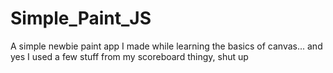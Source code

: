 # Simple_Paint_JS
A simple newbie paint app I made while learning the basics of canvas... and yes I used a few stuff from my scoreboard thingy, shut up
